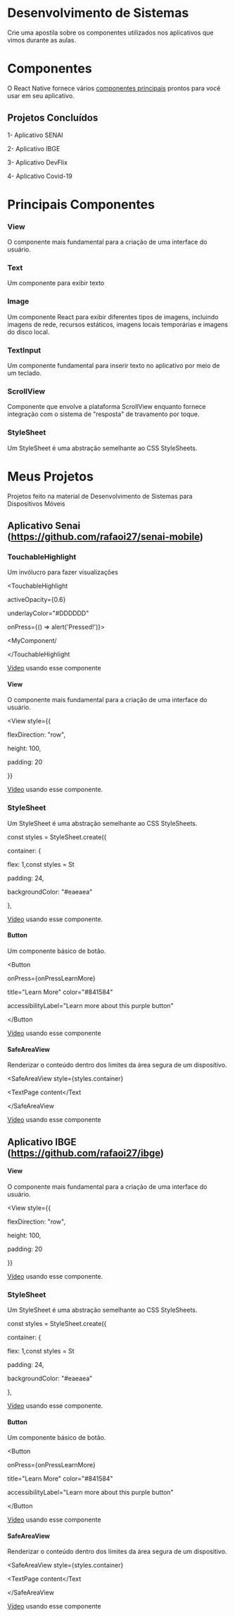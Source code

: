 # Desenvolvimento de Sistemas

Crie uma apostila sobre os componentes utilizados nos aplicativos que vimos durante as aulas.


# Componentes 

O React Native fornece vários [componentes principais](https://reactnative.dev/docs/intro-react-native-components) prontos para você usar em seu aplicativo.

## Projetos Concluídos 
1- Aplicativo SENAI

2- Aplicativo IBGE 

3- Aplicativo DevFlix 

4- Aplicativo Covid-19



# Principais Componentes

### View
O componente mais fundamental para a criação de uma interface do usuário.
### Text
Um componente para exibir texto
### Image
Um componente React para exibir diferentes tipos de imagens, incluindo imagens de rede, recursos estáticos, imagens locais temporárias e imagens do disco local.
### TextInput
Um componente fundamental para inserir texto no aplicativo por meio de um teclado.
### ScrollView
Componente que envolve a plataforma ScrollView enquanto fornece integração com o sistema de "resposta" de travamento por toque.
### StyleSheet
Um StyleSheet é uma abstração semelhante ao CSS StyleSheets.
# Meus Projetos

Projetos feito na material de Desenvolvimento de Sistemas para Dispositivos Móveis
## Aplicativo Senai (https://github.com/rafaoi27/senai-mobile)
### TouchableHighlight
 Um invólucro para fazer visualizações

<TouchableHighlight

activeOpacity={0.6} 

underlayColor="#DDDDDD" 

onPress={() => alert('Pressed!')}> 

<MyComponent/

</TouchableHighlight

[Vídeo](https://www.youtube.com/watch?v=d-3JeS9lNHI) usando esse componente 

#### View
O componente mais fundamental para a criação de uma interface do usuário.

<View
style={{
      
flexDirection: "row",
        
height: 100,
        
padding: 20
        
}}
     
 >
    
   [Vídeo](https://www.youtube.com/watch?v=Q7gT462aBU0) usando esse componente.
### StyleSheet

Um StyleSheet é uma abstração semelhante ao CSS StyleSheets.


const styles = StyleSheet.create({

container: {
  
flex: 1,const styles = St
    
padding: 24,
    
backgroundColor: "#eaeaea"
    
},
  
[Vídeo](https://www.youtube.com/watch?v=R3S8DEzEn6s) usando esse componente.

#### Button

Um componente básico de botão.

<Button 

onPress={onPressLearnMore}  

title="Learn More"  color="#841584"  

accessibilityLabel="Learn more about this purple button"

</Button


[Vídeo](https://www.youtube.com/watch?v=mywZdxvz2aU) usando esse componente

#### SafeAreaView

Renderizar o conteúdo dentro dos limites da área segura de um dispositivo.

<SafeAreaView style={styles.container}

 <TextPage content</Text
 
 </SafeAreaView

[Vídeo](https://www.youtube.com/watch?v=VF9FDPbUFrw) usando esse componente 

## Aplicativo IBGE (https://github.com/rafaoi27/ibge)

#### View
O componente mais fundamental para a criação de uma interface do usuário.

<View
style={{
      
flexDirection: "row",
        
height: 100,
        
padding: 20
        
   }}
     
 >
    
   [Vídeo](https://www.youtube.com/watch?v=Q7gT462aBU0) usando esse componente.
### StyleSheet

Um StyleSheet é uma abstração semelhante ao CSS StyleSheets.


const styles = StyleSheet.create({

container: {
  
flex: 1,const styles = St
    
padding: 24,
    
backgroundColor: "#eaeaea"
    
},
  
[Vídeo](https://www.youtube.com/watch?v=R3S8DEzEn6s) usando esse componente.

#### Button

Um componente básico de botão.

<Button 

onPress={onPressLearnMore}  

title="Learn More"  color="#841584"  

accessibilityLabel="Learn more about this purple button"

</Button


[Vídeo](https://www.youtube.com/watch?v=mywZdxvz2aU) usando esse componente

#### SafeAreaView

Renderizar o conteúdo dentro dos limites da área segura de um dispositivo.

<SafeAreaView style={styles.container}

 <TextPage content</Text
 
 </SafeAreaView

[Vídeo](https://www.youtube.com/watch?v=VF9FDPbUFrw) usando esse componente 

